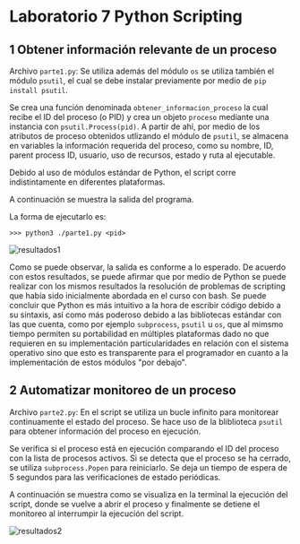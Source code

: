 # Laboratorio 7 Python Scripting
## 1 Obtener información relevante de un proceso
Archivo `parte1.py`: Se utiliza además del módulo `os` se utiliza también el módulo `psutil`, el cual se debe instalar previamente por medio de `pip install psutil`.

Se crea una función denominada `obtener_informacion_proceso` la cual recibe el ID del proceso (o PID) y crea un objeto `proceso` mediante una instancia con `psutil.Process(pid)`. A partir de ahí, por medio de los atributos de proceso obtenidos utlizando el módulo de `psutil`, se almacena en variables la información requerida del proceso, como su nombre, ID, parent process ID, usuario, uso de recursos, estado y ruta al ejecutable.

Debido al uso de módulos estándar de Python, el script corre indistintamente en diferentes plataformas.

A continuación se muestra la salida del programa.

La forma de ejecutarlo es:

`>>> python3 ./parte1.py <pid>`

![resultados1](https://raw.githubusercontent.com/mareyes1/Lab2/main/parte1_lab7.png)

Como se puede observar, la salida es conforme a lo esperado. De acuerdo con estos resultados, se puede afirmar que por medio de Python se puede realizar con los mismos resultados la resolución de problemas de scripting que había sido inicialmente abordada en el curso con bash. Se puede concluir que Python es más intuitivo a la hora de escribir código debido a su sintaxis, así como más poderoso debido a las bibliotecas estándar con las que cuenta, como por ejemplo `subprocess`, `psutil` u `os`, que al mimsmo tiempo permiten su portabilidad en múltiples plataformas dado no que requieren en su implementación particularidades en relación con el sistema operativo sino que esto es transparente para el programador en cuanto a la implementación de estos módulos "por debajo".

## 2 Automatizar monitoreo de un proceso
Archivo `parte2.py`: En el script se utiliza un bucle infinito para monitorear continuamente el estado del proceso. Se hace uso de la bliblioteca `psutil` para obtener información del proceso en ejecución.

Se verifica si el proceso está en ejecución comparando el ID del proceso con la lista de procesos activos. Si se detecta que el proceso se ha cerrado, se utiliza `subprocess.Popen` para reiniciarlo. Se deja un tiempo de espera de 5 segundos para las verificaciones de estado periódicas.

A continuación se muestra como se visualiza en la terminal la ejecución del script, donde se vuelve a abrir el proceso y finalmente se detiene el monitoreo al interrumpir la ejecución del script.

![resultados2](https://raw.githubusercontent.com/mareyes1/Lab2/main/parte2_lab7.png)
